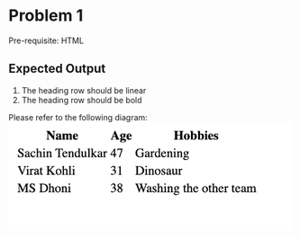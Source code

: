 # Problem 1
Pre-requisite: HTML

## Expected Output
1. The heading row should be linear
1. The heading row should be bold

Please refer to the following diagram:
![Expected Output](https://github.com/debug-ducky/problem-1/blob/master/doc/expected-output.png)
